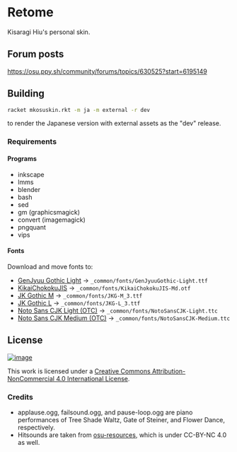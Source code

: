 # Retome

Kisaragi Hiu's personal skin.

## Forum posts

https://osu.ppy.sh/community/forums/topics/630525?start=6195149

## Building

```bash
racket mkosuskin.rkt -m ja -m external -r dev
```

to render the Japanese version with external assets as the "dev" release.

### Requirements

#### Programs

- inkscape
- lmms
- blender
- bash
- sed
- gm (graphicsmagick)
- convert (imagemagick)
- pngquant
- vips

#### Fonts

Download and move fonts to:

- [GenJyuu Gothic Light](http://jikasei.me/font/genjyuu/) → `_common/fonts/GenJyuuGothic-Light.ttf`
- [KikaiChokokuJIS](http://font.kim/) → `_common/fonts/KikaiChokokuJIS-Md.otf`
- [JK Gothic M](http://font.cutegirl.jp/jk-font-medium.html) → `_common/fonts/JKG-M_3.ttf`
- [JK Gothic L](http://font.cutegirl.jp/jk-font-light.html) → `_common/fonts/JKG-L_3.ttf`
- [Noto Sans CJK Light (OTC)](https://www.google.com/get/noto/help/cjk/) → `_common/fonts/NotoSansCJK-Light.ttc`
- [Noto Sans CJK Medium (OTC)](https://www.google.com/get/noto/help/cjk/) → `_common/fonts/NotoSansCJK-Medium.ttc`

## License

[![image](https://i.creativecommons.org/l/by-nc/4.0/88x31.png)](http://creativecommons.org/licenses/by-nc/4.0/)

This work is licensed under a <a rel="license" href="http://creativecommons.org/licenses/by-nc/4.0/">Creative Commons Attribution-NonCommercial 4.0 International License</a>.

### Credits

- applause.ogg, failsound.ogg, and pause-loop.ogg are piano performances of Tree Shade Waltz, Gate of Steiner, and Flower Dance, respectively.
- Hitsounds are taken from [osu-resources](//github.com/ppy/osu-resources), which is under CC-BY-NC 4.0 as well.
